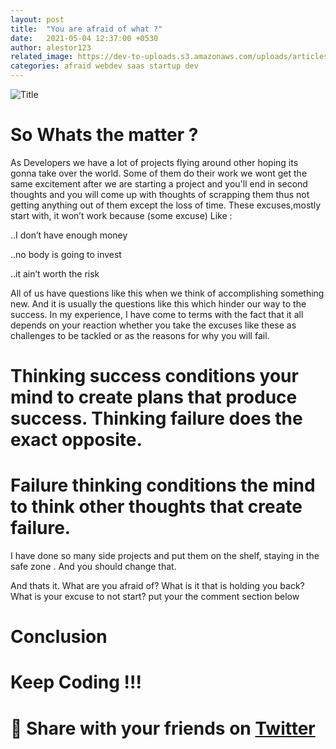 ```yaml
---
layout: post
title:  "You are afraid of what ?"
date:   2021-05-04 12:37:00 +0530
author: alestor123
related_image: https://dev-to-uploads.s3.amazonaws.com/uploads/articles/b1fhnmyrmaprx1eu1sdp.jpg 
categories: afraid webdev saas startup dev
---
```


![Title](https://dev-to-uploads.s3.amazonaws.com/uploads/articles/b1fhnmyrmaprx1eu1sdp.jpg)
# So Whats the matter ? 

As Developers we have a lot of projects flying around other hoping its gonna take over the world. Some of them do their work we wont get the same  excitement after we are starting a project and you'll end in second thoughts and you will come up with thoughts of scrapping them thus not getting anything out of them except the loss of time. These excuses,mostly start with, it won’t work because (some excuse) Like : 

..I don’t have enough money


..no body is going to invest


..it ain’t worth the risk


All of us have questions like this when we think of accomplishing something new. And it is usually the questions like this which hinder our way to the success.  In my experience, I have come to terms with the fact that it all depends on your reaction whether you take the excuses like these as challenges to be tackled or as the reasons for why you will fail.

# Thinking success conditions your mind to create plans that produce success. Thinking failure does the exact opposite.

# Failure thinking conditions the mind to think other thoughts that create failure.

 
I have done so many side projects and put them on the shelf, staying in the safe zone . And you should change that.

And thats it. What are you afraid of? What is it that is holding you back? What is your excuse to not start? put your the comment section below

# Conclusion

# Keep Coding !!!

# 🙏 Share with your friends on [Twitter](https://twitter.com/intent/tweet?text=%20Your%20Afraid%20Of%20What%20?%20https://dev.to/alestor_123/you-are-afraid-of-what-5b44)
